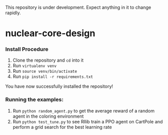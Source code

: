 This repository is under development. Expect anything in it to change rapidly.

# nuclear-core-design
### Install Procedure
1. Clone the repository and `cd` into it 
2. Run `virtualenv venv` 
3. Run `source venv/bin/activate`
4. Run `pip install -r requirements.txt`

You have now successfully installed the repository!

### Running the examples:
1. Run `python random_agent.py` to get the average reward of a random agent in the coloring environment
2. Run `python test_tune.py` to see Rllib train a PPO agent on CartPole and perform a grid search for the best learning rate

